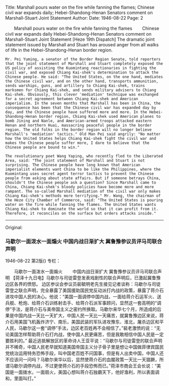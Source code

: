 Title: Marshall pours water on the fire while fanning the flames; Chinese civil war expands daily; Hebei-Shandong-Henan Senators comment on Marshall-Stuart Joint Statement
Author:
Date: 1946-08-22
Page: 2

　　Marshall pours water on the fire while fanning the flames
　　Chinese civil war expands daily
    Hebei-Shandong-Henan Senators comment on Marshall-Stuart Joint Statement
    [Heze 19th Dispatch] The dramatic joint statement issued by Marshall and Stuart has aroused anger from all walks of life in the Hebei-Shandong-Henan border region.

    Mr. Pei Yuming, a senator of the Border Region Senate, told reporters that the joint statement of Marshall and Stuart completely exposed the US policy of assisting the Kuomintang reactionaries in fighting the civil war, and exposed Chiang Kai-shek's determination to attack the Chinese people. He said: "The United States, on the one hand, mediates the Chinese civil war, and on the other hand, transports ammunition, sends warships, guns, and artillery to Chiang Kai-shek, trains marksmen for Chiang Kai-shek, and sends military advisers to Chiang Kai-shek. Obviously, this clever 'mediation' technique was exchanged for a secret agreement between Chiang Kai-shek and American imperialism. In the seven months that Marshall has been in China, the consequence has been that the Chinese civil war has expanded day by day, and the Chinese people have suffered more and more. In the Hebei-Shandong-Henan border region, Chiang Kai-shek used American planes to bomb Jining and Nanle, and American-armed troops attacked eastern Henan and northern Huai, massacring peaceful people in the border region. The old folks in the border region will no longer believe Marshall's 'mediation' tactics." Old Man Pei said angrily: "No matter how the United States helps Chiang Kai-shek fight the civil war and makes the Chinese people suffer more, I dare to believe that the Chinese people are bound to win."

    The revolutionary poet Wang Yaping, who recently fled to the Liberated Area, said: "The joint statement of Marshall and Stuart is not surprising. The Chinese people have long known that American imperialist elements want China to be like the Philippines, where the Kuomintang uses secret agent terror tactics to prevent the Chinese people from asking about state affairs. But if someone betrays China, shouldn't the Chinese people ask a question? Since Marshall came to China, Chiang Kai-shek's bloody policies have become more and more rampant. The so-called Marshall mediation of the civil war only makes Chiang Kai-shek's methods more terrifying." Mr. Wang, the chairman of the Heze City Chamber of Commerce, said: "The United States is pouring water on the fire while fanning the flames. The United States wants Chiang Kai-shek to dominate the world so that it can profit from it. Therefore, it reconciles on the surface but orders attacks inside."



<hr /> 

Original: 


### 马歇尔一面泼水一面煽火  中国内战日渐扩大  冀鲁豫参议员评马司联合声明

1946-08-22
第2版()
专栏：

　　马歇尔一面泼水一面煽火
　　中国内战日渐扩大
    冀鲁豫参议员评马司联合声明
    【荷泽十九日电】马歇尔与司徒雷登发表戏剧性的联合声明后，已激起冀鲁豫边区各界的愤怒。
    边区参议会参议员裴毓明老先生接见记者谈称：马歇尔与司徒雷登之联合声明，完全暴露了美国援助国民党反动派打内战的政策，暴露了蒋介石进攻中国人民的决心。他说：“美国一面调停中国内战，一面给蒋介石运军火、送兵舰、枪炮、给蒋介石训练射击手、给蒋介石派军事顾问，显然这一套高明的“调停”手法，是蒋介石与美帝国主义之密约所换取。马歇尔来华七个月，所造成的后果是中国内战一天比一天扩大，中国人民一天比一天痛苦，就冀鲁豫边区来说，蒋介石用美国飞机轰炸济宁、南乐，美国武装的军队进攻豫东、淮北，屠杀边区和平人民，马歇尔这一套“调停”手法，边区老百姓再不会相信了。”裴老激愤的说：“无论美国怎样帮助蒋介石打内战，使中国人民更痛苦，但是我敢相信中国人民是一定要胜利的。”
    最近逃抵解放区的革命诗人王亚平说：“马歇尔与司徒雷登的联合声明并不稀奇，中国人民老早就知道美国帝国主义分子骨子里是想让中国做菲律宾国民党统治运用特务恐怖手段，叫中国老百姓不问国事，但是有人出卖中国，中国人还不应该问一问吗？马歇尔来华以后，显然使蒋介石的血腥政策一天比一天猖獗，所谓马歇尔调停内战，不过更使蒋介石的手段恐怖而已。”荷泽市商会王会长说：“美国是一面拨水，一面扇火，美国心想叫蒋介石独霸天下，他好渔利，所以表面调和，里面叫打。”
